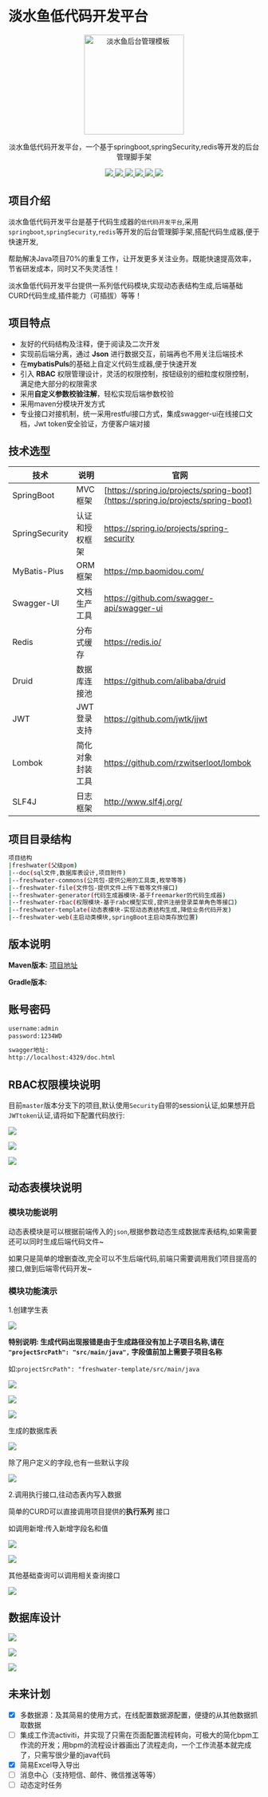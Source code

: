 # 淡水鱼低代码开发平台

<p align=center>
  <img src="https://profile.csdnimg.cn/4/B/2/1_weixin_46684099" alt="淡水鱼后台管理模板" style="width:200px;height:200px">
</p>
<p align=center>
   淡水鱼低代码开发平台，一个基于springboot,springSecurity,redis等开发的后台管理脚手架
</p>
<p align="center">
<a target="_blank" href="https://gitee.com/tu_xu_chen/freshwater">
		<img src="https://img.shields.io/badge/JDK-1.8+-green.svg" ></img>
        <img src="https://img.shields.io/badge/springboot-2.3.7.RELEASE-green" ></img>
        <img src="https://img.shields.io/badge/springsecurity-2.3.7.RELEASE-green" ></img>
        <img src="https://img.shields.io/badge/swagger-3.0.0-brightgreen" ></img>
        <img src="https://img.shields.io/badge/redissin-3.15.5-green" ></img>
        <img src="https://img.shields.io/badge/mybatis--plus-3.1.2-green" ></img>
</a></p>

## 项目介绍

淡水鱼低代码开发平台是基于代码生成器的`低代码开发平台`,采用`springboot`,`springSecurity`,`redis`等开发的后台管理脚手架,搭配代码生成器,便于快速开发,

帮助解决Java项目70%的重复工作，让开发更多关注业务。既能快速提高效率，节省研发成本，同时又不失灵活性！

淡水鱼低代码开发平台提供一系列低代码模块,实现动态表结构生成,后端基础CURD代码生成,插件能力（可插拔）等等！

## 项目特点

- 友好的代码结构及注释，便于阅读及二次开发
- 实现前后端分离，通过 **Json** 进行数据交互，前端再也不用关注后端技术
- 在**mybatisPuls**的基础上自定义代码生成器,便于快速开发
- 引入 **RBAC** 权限管理设计，灵活的权限控制，按钮级别的细粒度权限控制，满足绝大部分的权限需求
- 采用**自定义参数校验注解**，轻松实现后端参数校验
- 采用maven分模块开发方式
- 专业接口对接机制，统一采用restful接口方式，集成swagger-ui在线接口文档，Jwt token安全验证，方便客户端对接

## 技术选型

| 技术           | 说明             | 官网                                                         |
| -------------- | ---------------- | ------------------------------------------------------------ |
| SpringBoot     | MVC框架          | [https://spring.io/projects/spring-boot](https://spring.io/projects/spring-boot) |
| SpringSecurity | 认证和授权框架   | https://spring.io/projects/spring-security                   |
| MyBatis-Plus   | ORM框架          | https://mp.baomidou.com/                                     |
| Swagger-UI     | 文档生产工具     | https://github.com/swagger-api/swagger-ui                    |
| Redis          | 分布式缓存       | https://redis.io/                                            |
| Druid          | 数据库连接池     | https://github.com/alibaba/druid                             |
| JWT            | JWT登录支持      | https://github.com/jwtk/jjwt                                 |
| Lombok         | 简化对象封装工具 | https://github.com/rzwitserloot/lombok                       |
| SLF4J          | 日志框架         | http://www.slf4j.org/                                        |

## 项目目录结构



```bash
项目结构
|freshwater(父级pom)
|--doc(sql文件,数据库表设计,项目附件)
|--freshwater-commons(公共包-提供公用的工具类,枚举等等)
|--freshwater-file(文件包-提供文件上传下载等文件接口)
|--freshwater-generator(代码生成器模块-基于freemarker的代码生成器)
|--freshwater-rbac(权限模块-基于rabc模型实现,提供注册登录菜单角色等接口)
|--freshwater-template(动态表模块-实现动态表结构生成,降低业务代码开发)
|--freshwater-web(主启动类模块,springBoot主启动类存放位置)
```



## 版本说明

**Maven版本:** [项目地址](https://gitee.com/tu_xu_chen/freshwater)



**Gradle版本:**

## 账号密码

```bash
username:admin
password:1234WD

swagger地址:
http://localhost:4329/doc.html
```

## RBAC权限模块说明

目前`master`版本分支下的项目,默认使用`Security`自带的session认证,如果想开启`JWTtoken`认证,请将如下配置代码放行:



![](./doc/附件/修改jwt认证-rbac配置模块.jpg)



![](./doc/附件/修改jwt认证-jwt过滤器.jpg)





![](./doc/附件/修改jwt动画演示.gif)



## 动态表模块说明

### 模块功能说明

动态表模块是可以根据前端传入的`json`,根据参数动态生成数据库表结构,如果需要还可以同时生成后端代码文件~



如果只是简单的增删查改,完全可以不生后端代码,前端只需要调用我们项目提高的接口,做到后端零代码开发~



### 模块功能演示

1.创建学生表

![](./doc/附件/动态表功能演示1.jpg)



**特别说明: 生成代码出现报错是由于生成路径没有加上子项目名称,请在`  "projectSrcPath": "src/main/java",` 字段值前加上需要子项目名称**

如:`projectSrcPath": "freshwater-template/src/main/java`



![](./doc/附件/动态表功能演示2.jpg)



![](./doc/附件/动态表功能演示3.jpg)



![](./doc/附件/动态表功能演示4.jpg)



生成的数据库表



![](./doc/附件/动态表功能演示5.jpg)

除了用户定义的字段,也有一些默认字段



![](./doc/附件/动态表功能演示6.jpg)







2.调用执行接口,往动态表内写入数据



简单的CURD可以直接调用项目提供的**执行系列** 接口



如调用新增:传入新增字段名和值



![](./doc/附件/动态表功能演示7.jpg)



![](./doc/附件/动态表功能演示8.jpg)

其他基础查询可以调用相关查询接口



![](./doc/附件/动态表功能演示.gif)

## 数据库设计

![](./doc/v1.2.0数据库脚本/rbac.jpg)

![](./doc/v1.2.0数据库脚本/模板.jpg)



![](./doc/v1.2.0数据库脚本/其他.jpg)



## 未来计划

- [x] 多数据源：及其简易的使用方式，在线配置数据源配置，便捷的从其他数据抓取数据
- [ ] 集成工作流activiti，并实现了只需在页面配置流程转向，可极大的简化bpm工作流的开发；用bpm的流程设计器画出了流程走向，一个工作流基本就完成了，只需写很少量的java代码
- [x] 简易Excel导入导出
- [ ] 消息中心（支持短信、邮件、微信推送等等）
- [ ] 动态定时任务
